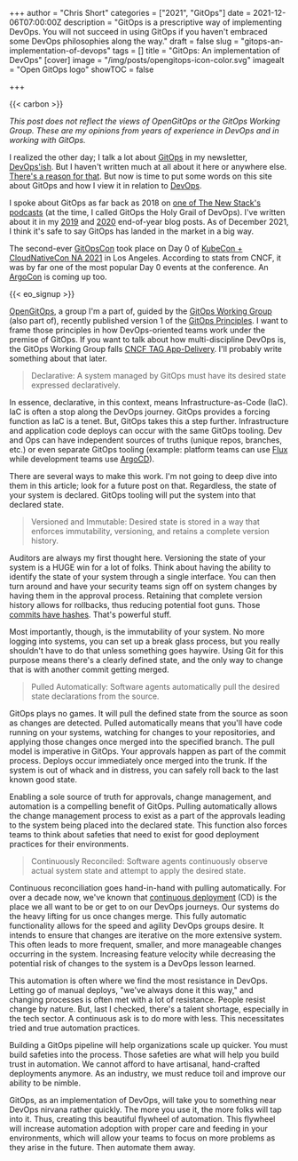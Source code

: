 +++
author = "Chris Short"
categories = ["2021", "GitOps"]
date = 2021-12-06T07:00:00Z
description = "GitOps is a prescriptive way of implementing DevOps. You will not succeed in using GitOps if you haven't embraced some DevOps philosophies along the way."
draft = false
slug = "gitops-an-implementation-of-devops"
tags = []
title = "GitOps: An implementation of DevOps"
[cover]
image = "/img/posts/opengitops-icon-color.svg"
imagealt = "Open GitOps logo"
showTOC = false

+++

{{< carbon >}}

*This post does not reflect the views of OpenGitOps or the GitOps Working Group. These are my opinions from years of experience in DevOps and in working with GitOps.*

I realized the other day; I talk a lot about [GitOps](https://devopsish.com/tags/gitops/) in my newsletter, [DevOps'ish](https://devopsish.com/). But I haven't written much at all about it here or anywhere else. [There's a reason for that](https://www.youtube.com/playlist?list=PLaR6Rq6Z4IqfGCkI28cUMbNhPhsnj4nq3). But now is time to put some words on this site about GitOps and how I view it in relation to [DevOps](https://devopsish.com/what-is-devops/).

I spoke about GitOps as far back as 2018 on [one of The New Stack's podcasts](https://thenewstack.io/the-best-ci-cd-tool-for-kubernetes-doesnt-exist/) (at the time, I called GitOps the Holy Grail of DevOps). I've written about it in my [2019](https://chrisshort.net/2019-learnings-2020-expectations/) and [2020](https://chrisshort.net/2020-learnings-2021-expectations/) end-of-year blog posts. As of December 2021, I think it's safe to say GitOps has landed in the market in a big way.

The second-ever [GitOpsCon](https://events.linuxfoundation.org/gitopscon-north-america/) took place on Day 0 of [KubeCon + CloudNativeCon NA 2021](https://www.cncf.io/events/kubecon-cloudnativecon-north-america-2021/) in Los Angeles. According to stats from CNCF, it was by far one of the most popular Day 0 events at the conference. An [ArgoCon](https://argoproj.github.io/argocon21/) is coming up too.

{{< eo_signup >}}

[OpenGitOps](https://opengitops.dev/), a group I'm a part of, guided by the [GitOps Working Group](https://github.com/gitops-working-group/gitops-working-group) (also part of), recently published version 1 of the [GitOps Principles](https://opengitops.dev/#principles). I want to frame those principles in how DevOps-oriented teams work under the premise of GitOps. If you want to talk about how multi-discipline DevOps is, the GitOps Working Group falls [CNCF TAG App-Delivery](https://github.com/cncf/tag-app-delivery). I'll probably write something about that later.

> Declarative: A system managed by GitOps must have its desired state expressed declaratively.

In essence, declarative, in this context, means Infrastructure-as-Code (IaC). IaC is often a stop along the DevOps journey. GitOps provides a forcing function as IaC is a tenet. But, GitOps takes this a step further. Infrastructure and application code deploys can occur with the same GitOps tooling. Dev and Ops can have independent sources of truths (unique repos, branches, etc.) or even separate GitOps tooling (example: platform teams can use [Flux](https://fluxcd.io/) while development teams use [ArgoCD](https://argoproj.github.io/cd/)). 

There are several ways to make this work. I'm not going to deep dive into them in this article; look for a future post on that. Regardless, the state of your system is declared. GitOps tooling will put the system into that declared state.

> Versioned and Immutable: Desired state is stored in a way that enforces immutability, versioning, and retains a complete version history.

Auditors are always my first thought here. Versioning the state of your system is a HUGE win for a lot of folks. Think about having the ability to identify the state of your system through a single interface. You can then turn around and have your security teams sign off on system changes by having them in the approval process. Retaining that complete version history allows for rollbacks, thus reducing potential foot guns. Those [commits have hashes](https://www.mikestreety.co.uk/blog/the-git-commit-hash). That's powerful stuff.

Most importantly, though, is the immutability of your system. No more logging into systems, you can set up a break glass process, but you really shouldn't have to do that unless something goes haywire. Using Git for this purpose means there's a clearly defined state, and the only way to change that is with another commit getting merged.

> Pulled Automatically: Software agents automatically pull the desired state declarations from the source.

GitOps plays no games. It will pull the defined state from the source as soon as changes are detected. Pulled automatically means that you'll have code running on your systems, watching for changes to your repositories, and applying those changes once merged into the specified branch. The pull model is imperative in GitOps. Your approvals happen as part of the commit process. Deploys occur immediately once merged into the trunk. If the system is out of whack and in distress, you can safely roll back to the last known good state.

Enabling a sole source of truth for approvals, change management, and automation is a compelling benefit of GitOps. Pulling automatically allows the change management process to exist as a part of the approvals leading to the system being placed into the declared state. This function also forces teams to think about safeties that need to exist for good deployment practices for their environments.

> Continuously Reconciled: Software agents continuously observe actual system state and attempt to apply the desired state.

Continuous reconciliation goes hand-in-hand with pulling automatically. For over a decade now, we've known that [continuous deployment](https://en.wikipedia.org/wiki/Continuous_deployment) (CD) is the place we all want to be or get to on our DevOps journeys. Our systems do the heavy lifting for us once changes merge. This fully automatic functionality allows for the speed and agility DevOps groups desire. It intends to ensure that changes are iterative on the more extensive system. This often leads to more frequent, smaller, and more manageable changes occurring in the system. Increasing feature velocity while decreasing the potential risk of changes to the system is a DevOps lesson learned.

This automation is often where we find the most resistance in DevOps. Letting go of manual deploys, "we've always done it this way," and changing processes is often met with a lot of resistance. People resist change by nature. But, last I checked, there's a talent shortage, especially in the tech sector. A continuous ask is to do more with less. This necessitates tried and true automation practices.

Building a GitOps pipeline will help organizations scale up quicker. You must build safeties into the process. Those safeties are what will help you build trust in automation. We cannot afford to have artisanal, hand-crafted deployments anymore. As an industry, we must reduce toil and improve our ability to be nimble.

GitOps, as an implementation of DevOps, will take you to something near DevOps nirvana rather quickly. The more you use it, the more folks will tap into it. Thus, creating this beautiful flywheel of automation. This flywheel will increase automation adoption with proper care and feeding in your environments, which will allow your teams to focus on more problems as they arise in the future. Then automate them away.
